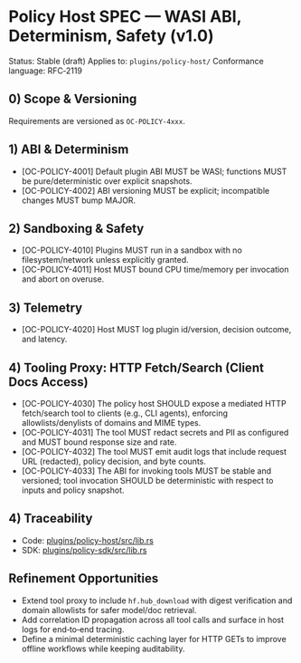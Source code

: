# Policy Host SPEC — WASI ABI, Determinism, Safety (v1.0)

Status: Stable (draft)
Applies to: `plugins/policy-host/`
Conformance language: RFC‑2119

## 0) Scope & Versioning

Requirements are versioned as `OC-POLICY-4xxx`.

## 1) ABI & Determinism

- [OC-POLICY-4001] Default plugin ABI MUST be WASI; functions MUST be pure/deterministic over explicit snapshots.
- [OC-POLICY-4002] ABI versioning MUST be explicit; incompatible changes MUST bump MAJOR.

## 2) Sandboxing & Safety

- [OC-POLICY-4010] Plugins MUST run in a sandbox with no filesystem/network unless explicitly granted.
- [OC-POLICY-4011] Host MUST bound CPU time/memory per invocation and abort on overuse.

## 3) Telemetry

- [OC-POLICY-4020] Host MUST log plugin id/version, decision outcome, and latency.

## 4) Tooling Proxy: HTTP Fetch/Search (Client Docs Access)

- [OC-POLICY-4030] The policy host SHOULD expose a mediated HTTP fetch/search tool to clients (e.g., CLI agents), enforcing allowlists/denylists of domains and MIME types.
- [OC-POLICY-4031] The tool MUST redact secrets and PII as configured and MUST bound response size and rate.
- [OC-POLICY-4032] The tool MUST emit audit logs that include request URL (redacted), policy decision, and byte counts.
- [OC-POLICY-4033] The ABI for invoking tools MUST be stable and versioned; tool invocation SHOULD be deterministic with respect to inputs and policy snapshot.

## 4) Traceability

- Code: [plugins/policy-host/src/lib.rs](../plugins/policy-host/src/lib.rs)
- SDK: [plugins/policy-sdk/src/lib.rs](../plugins/policy-sdk/src/lib.rs)

## Refinement Opportunities

- Extend tool proxy to include `hf.hub_download` with digest verification and domain allowlists for safer model/doc retrieval.
- Add correlation ID propagation across all tool calls and surface in host logs for end‑to‑end tracing.
- Define a minimal deterministic caching layer for HTTP GETs to improve offline workflows while keeping auditability.
